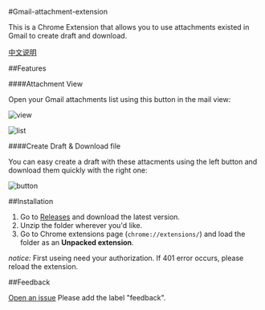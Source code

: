 #Gmail-attachment-extension

This is a Chrome Extension that allows you to use attachments existed in Gmail to create draft and download.

[中文说明](https://github.com/pokerG/Gmail-attachment-extension/blob/master/README_ZN.md)

##Features

####Attachment View

Open your Gmail attachments list using this button in the mail view:

![view](http://gmail-attachment-extension.qiniudn.com/view.jpg)

![list](http://gmail-attachment-extension.qiniudn.com/list.jpg)

####Create Draft & Download file

You can easy create a draft with these attacments using the left button and download them quickly with the right one:

![button](http://gmail-attachment-extension.qiniudn.com/createdownload.jpg)

##Installation

1. Go to [Releases](https://github.com/pokerG/Gmail-attachment-extension/releases) and download the latest version.
2. Unzip the folder wherever you'd like.
3. Go to Chrome extensions page (`chrome://extensions/`) and load the folder as an **Unpacked extension**.

*notice:* First useing need your authorization. If 401 error occurs, please reload the extension.

##Feedback

[Open an issue](https://github.com/pokerG/Gmail-attachment-extension/issues/new) Please add the label "feedback".
